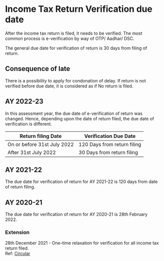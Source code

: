 # Income Tax Return Verification due date

After the income tax return is filed, it needs to be verified.
The most common process is e-verification by way of OTP/ Aadhar/ DSC.

The general due date for verification of return is 30 days from filing of return.

## Consequence of late
There is a possibility to apply for condonation of delay.
If return is not verified before due date, it is considered as if No return is filed.

## AY 2022-23
In this assessment year, the due date of e-verification of return was changed.
Hence, depending upon the date of return filed, the due date of verification is different.

Return filing Date|Verification Due Date
-- | --
On or before 31st July 2022|120 Days from return filing
After 31st July 2022|30 Days from return filing


## AY 2021-22
The due date for verification of return for AY 2021-22 is 120 days from date of return filing.


## AY 2020-21
The due date for verification of return for AY 2020-21 is 28th February 2022.

### Extension
28th December 2021 - One-time relaxation for verification for all income tax return filed. \
Ref: [Circular](https://incometaxindia.gov.in/communications/circular/circular-no21-2021.pdf)
